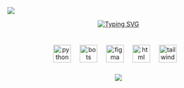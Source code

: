 ![](https://komarev.com/ghpvc/?username=polnikii&style=flat&abbreviated=true)

<div align="center">
  <a href="https://git.io/typing-svg">
    <img src="https://readme-typing-svg.demolab.com?font=Fira+Code&letterSpacing=center&pause=1000&center=true&vCenter=true&width=435&lines=polnikii+%2F%2F+amateur+coder" alt="Typing SVG" />
  </a>
</div>

#

<div align="center">
  <img src="https://skillicons.dev/icons?i=py" height="40" alt="python logo"  />
  <img width="12" />
  <img src="https://skillicons.dev/icons?i=bots" height="40" alt="bots logo"  />
  <img width="12" />
  <img src="https://skillicons.dev/icons?i=figma" height="40" alt="figma logo"  />
  <img width="12" />
  <img src="https://skillicons.dev/icons?i=html" height="40" alt="html logo"  />
  <img width="12" />
  <img src="https://skillicons.dev/icons?i=tailwind" height="40" alt="tailwind logo"  />
  <img width="12" />
</div>

###

<p align="center">
  <img src="https://github-readme-stats.vercel.app/api?username=notpolnikii&theme=bear&show_icons=true&hide_border=true&count_private=true&locale=ru">
</p>
